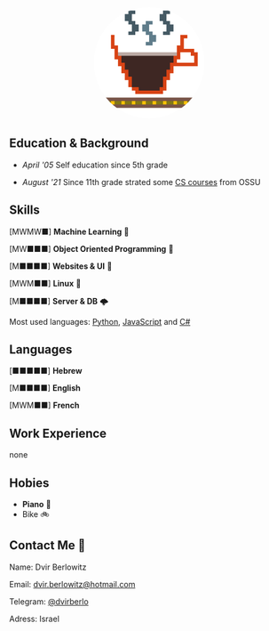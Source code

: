 <p align="center">
    <img
        alt="avatar"
        src="./avatar256.png"
        width="200"
        style="border-radius:50%!important;"
    />
</p>

## Education & Background
- *April '05*  Self education since 5th grade

- *August '21*  Since 11th grade strated some [CS courses](https://github.com/ossu/computer-science#readme) from OSSU

<!-- TODO: - *August '22*  Finish high school with 10 study units in computers -->

## Skills

[MWMW■]
**Machine Learning** 🧠

[MW■■■]
**Object Oriented Programming** 🚚

[M■■■■]
**Websites & UI** 📱


[MWM■■]
**Linux** 🐧

[M■■■■]
**Server & DB** 🌩️


Most used languages:
[Python](https://github.com/dvirberlo/nand2tetris_project), [JavaScript](https://github.com/dvirberlo/game/blob/main/app.js) and [C#](https://github.com/dvirberlo/periodical_table)

## Languages
[■■■■■]
**Hebrew**

[M■■■■]
**English**

[MWM■■]
**French**

## Work Experience

none

## Hobies

- **Piano** 🎹
- Bike 🚲

## Contact Me 👋
Name:
Dvir Berlowitz

Email:
dvir.berlowitz@hotmail.com

Telegram:
[@dvirberlo](https://t.me/dvirberlo)

Adress:
Israel 

<!-- TODO: linkedIn -->
